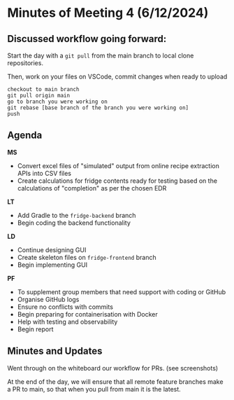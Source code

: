 # Minutes of Meeting 4 (6/12/2024)
## Discussed workflow going forward:    
Start the day with a ```git pull``` from the main branch to local clone repositories.

Then, work on your files on VSCode, commit changes when ready to upload

    checkout to main branch
    git pull origin main
    go to branch you were working on
    git rebase [base branch of the branch you were working on]
    push


## Agenda
__MS__
- Convert excel files of "simulated" output from online recipe extraction APIs into CSV files
- Create calculations for fridge contents ready for testing based on the calculations of "completion" as per the chosen EDR

__LT__
- Add Gradle to the `fridge-backend` branch
- Begin coding the backend functionality

__LD__
- Continue designing GUI
- Create skeleton files on `fridge-frontend` branch 
- Begin implementing GUI

__PF__
- To supplement group members that need support with coding or GitHub
- Organise GitHub logs
- Ensure no conflicts with commits
- Begin preparing for containerisation with Docker
- Help with testing and observability
- Begin report

## Minutes and Updates
Went through on the whiteboard our workflow for PRs. (see screenshots)

At the end of the day, we will ensure that all remote feature branches make a PR to main, so that when you pull from main it is the latest. 